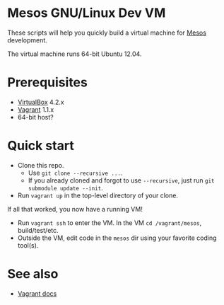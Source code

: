 # Mesos GNU/Linux Dev VM

These scripts will help you quickly build a virtual machine for [Mesos](http://incubator.apache.org/mesos/) development. 

The virtual machine runs 64-bit Ubuntu 12.04.

# Prerequisites

* [VirtualBox](https://www.virtualbox.org) 4.2.x
* [Vagrant](http://www.vagrantup.com) 1.1.x
* 64-bit host?

# Quick start

* Clone this repo.
  * Use `git clone --recursive ...`.
  * If you already cloned and forgot to use `--recursive`, just run `git submodule update --init`.
* Run `vagrant up` in the top-level directory of your clone.

If all that worked, you now have a running VM!

* Run `vagrant ssh` to enter the VM. In the VM `cd /vagrant/mesos`, build/test/etc.
* Outside the VM, edit code in the `mesos` dir using your favorite coding tool(s).

# See also

* [Vagrant docs](http://docs.vagrantup.com/v2/)
